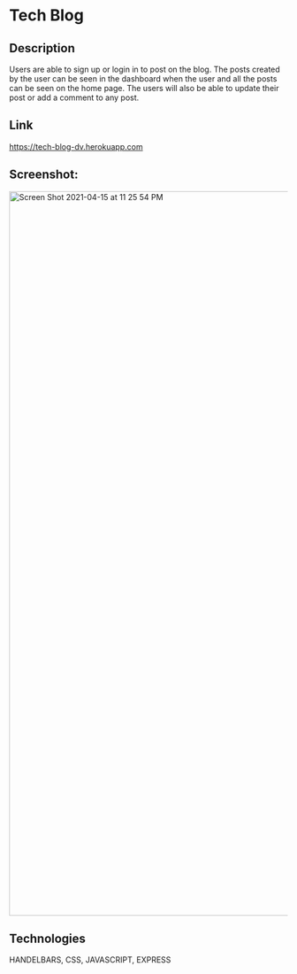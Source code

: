# Tech Blog

## Description   
Users are able to sign up or login in to post on the blog. The posts created by the user can be seen in the dashboard when the user and all the posts can be seen on the home page. The users will also be able to update their post or add a comment to any post.

## Link
https://tech-blog-dv.herokuapp.com

## Screenshot:
<img width="1309" alt="Screen Shot 2021-04-15 at 11 25 54 PM" src="https://user-images.githubusercontent.com/77857718/114967163-eeb78700-9e41-11eb-9509-ba8a849d2957.png">

## Technologies 
HANDELBARS, CSS, JAVASCRIPT, EXPRESS
